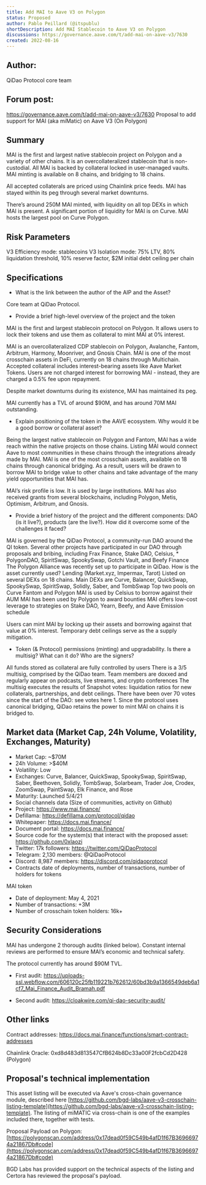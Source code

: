 ```yaml
---
title: Add MAI to Aave V3 on Polygon
status: Proposed
author: Pablo Peillard (@itspublu)
shortDescription: Add MAI Stablecoin to Aave V3 on Polygon
discussions: https://governance.aave.com/t/add-mai-on-aave-v3/7630
created: 2022-08-16
---
```


## Author: 
QiDao Protocol core team

## Forum post: 

https://governance.aave.com/t/add-mai-on-aave-v3/7630
Proposal to add support for MAI (aka miMatic) on Aave V3 (On Polygon)

## Summary

MAI is the first and largest native stablecoin project on Polygon and a variety of other chains. It is an overcollateralized stablecoin that is non-custodial. All MAI is backed by collateral locked in user-managed vaults. MAI minting is available on 8 chains, and bridging to 18 chains.

All accepted collaterals are priced using Chainlink price feeds. MAI has stayed within its peg through several market downturns.

There’s around 250M MAI minted, with liquidity on all top DEXs in which MAI is present. A significant portion of liquidity for MAI is on Curve. MAI hosts the largest pool on Curve Polygon.

## Risk Parameters

V3 Efficiency mode: stablecoins
V3 Isolation mode: 75% LTV, 80% liquidation threshold, 10% reserve factor, $2M initial debt ceiling per chain

## Specifications

- What is the link between the author of the AIP and the Asset?

Core team at QiDao Protocol.

- Provide a brief high-level overview of the project and the token

MAI is the first and largest stablecoin protocol on Polygon. It allows users to lock their tokens and use them as collateral to mint MAI at 0% interest.

MAI is an overcollateralized CDP stablecoin on Polygon, Avalanche, Fantom, Arbitrum, Harmony, Moonriver, and Gnosis Chain. MAI is one of the most crosschain assets in DeFi, currently on 18 chains through Multichain. Accepted collateral includes interest-bearing assets like Aave Market Tokens. Users are not charged interest for borrowing MAI - instead, they are charged a 0.5% fee upon repayment.

Despite market downturns during its existence, MAI has maintained its peg.

MAI currently has a TVL of around $90M, and has around 70M MAI outstanding.

- Explain positioning of the token in the AAVE ecosystem. Why would it be a good borrow or collateral asset?

Being the largest native stablecoin on Polygon and Fantom, MAI has a wide reach within the native projects on those chains. Listing MAI would connect Aave to most communities in these chains through the integrations already made by MAI.
MAI is one of the most crosschain assets, available on 18 chains through canonical bridging. As a result, users will be drawn to borrow MAI to bridge value to other chains and take advantage of the many yield opportunities that MAI has.

MAI’s risk profile is low. It is used by large institutions. MAI has also received grants from several blockchains, including Polygon, Metis, Optimism, Arbitrum, and Gnosis.

- Provide a brief history of the project and the different components: DAO (is it live?), products (are the live?). How did it overcome some of the challenges it faced?

MAI is governed by the QiDao Protocol, a community-run DAO around the QI token.
Several other projects have participated in our DAO through proposals and bribing, including Frax Finance, Stake DAO, Celsius, * PolygonDAO, SpiritSwap, SpookySwap, Gotchi Vault, and Beefy Finance
The Polygon Alliance was recently set up to participate in QiDao.
How is the asset currently used?
Lending (Market.xyz, Impermax, Tarot)
Listed on several DEXs on 18 chains. Main DEXs are Curve, Balancer, QuickSwap, SpookySwap, SpiritSwap, Solidly, Saber, and TombSwap
Top two pools on Curve Fantom and Polygon
MAI is used by Celsius to borrow against their AUM
MAI has been used by Polygon to award bounties
MAI offers low-cost leverage to strategies on Stake DAO, Yearn, Beefy, and Aave
Emission schedule

Users can mint MAI by locking up their assets and borrowing against that value at 0% interest. Temporary debt ceilings serve as the a supply mitigation.

- Token (& Protocol) permissions (minting) and upgradability. Is there a multisig? What can it do? Who are the signers?

All funds stored as collateral are fully controlled by users
There is a 3/5 multisig, comprised by the QiDao team. Team members are doxxed and regularly appear on podcasts, live streams, and crypto conferences
The multisig executes the results of Snapshot votes: liquidation ratios for new collaterals, partnerships, and debt ceilings. There have been over 70 votes since the start of the DAO: see votes here 1.
Since the protocol uses canonical bridging, QiDao retains the power to mint MAI on chains it is bridged to.

## Market data (Market Cap, 24h Volume, Volatility, Exchanges, Maturity)

- Market Cap: ~$70M
- 24h Volume: >$40M
- Volatility: Low
- Exchanges: Curve, Balancer, QuickSwap, SpookySwap, SpiritSwap, Saber, Beethoven, Solidly, TombSwap, Solarbeam, Trader Joe, Crodex, ZoomSwap, PaintSwap, Elk Finance, and Rose
- Maturity: Launched 5/4/21
- Social channels data (Size of communities, activity on Github)
- Project: https://www.mai.finance/
- Defillama: https://defillama.com/protocol/qidao
- Whitepaper: https://docs.mai.finance/
- Document portal: https://docs.mai.finance/
- Source code for the system(s) that interact with the proposed asset: https://github.com/0xlaozi
- Twitter: 17k followers: https://twitter.com/QiDaoProtocol
- Telegram: 2,130 members: @QiDaoProtocol
- Discord: 8,987 members: https://discord.com/qidaoprotocol
- Contracts date of deployments, number of transactions, number of holders for tokens

MAI token

- Date of deployment: May 4, 2021
- Number of transactions: +3M
- Number of crosschain token holders: 16k+

## Security Considerations
MAI has undergone 2 thorough audits (linked below). Constant internal reviews are performed to ensure MAI’s economic and technical safety.

The protocol currently has around $90M TVL.

- First audit: https://uploads-ssl.webflow.com/606120c25fb119221b762612/60bd3b9a1366549deb6a1cf7_Mai_Finance_Audit_Bramah.pdf

- Second audit: https://cloakwire.com/qi-dao-security-audit/

## Other links

Contract addresses: https://docs.mai.finance/functions/smart-contract-addresses

Chainlink Oracle: 0xd8d483d813547CfB624b8Dc33a00F2fcbCd2D428 (Polygon)

## Proposal's technical implementation

This asset listing will be executed via Aave's cross-chain governance module, described here [https://github.com/bgd-labs/aave-v3-crosschain-listing-template](https://github.com/bgd-labs/aave-v3-crosschain-listing-template). The listing of miMATIC via cross-chain is one of the examples included there, together with tests.

Proposal Payload on Polygon: [https://polygonscan.com/address/0x17dead0f59C549b4afD1f67B36966974a21867Db#code](https://polygonscan.com/address/0x17dead0f59C549b4afD1f67B36966974a21867Db#code)

BGD Labs has provided support on the technical aspects of the listing and Certora has reviewed the proposal's payload.
